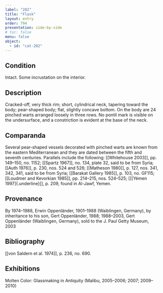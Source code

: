 ```yaml
---
label: "282"
title: "Flask"
layout: entry
order: 794
presentation: side-by-side
# toc: false
menu: false
object:
  - id: "cat-282"
---
```


## Condition

Intact. Some incrustation on the interior.

## Description

Cracked-off, very thick rim; short, cylindrical neck, tapering toward the body; pear-shaped body; flat, slightly concave bottom. On the body are 24 pinched warts arranged loosely in three rows. No pontil mark is visible on the undersurface, and a constriction is evident at the base of the neck.

## Comparanda

Several pear-shaped vessels decorated with pinched warts are known from the eastern Mediterranean and they are dated between the fifth and seventh centuries. Parallels include the following: [[Whitehouse 2003]], pp. 149–150, no. 1152; [[Spartz 1967]], no. 134, plate 32, said to be from Syria; [[Auth 1976]], p. 230, nos. 524 and 526; [[Matheson 1980]], p. 127, nos. 341, 342, 341, said to be from Syria; [[Barakat Gallery 1985]], p. 103, no. GF115; [[Loudmer and Kevorkian 1985]], pp. 214–215, nos. 524–525; [[[Yémen 1997]{.underline}]], p. 209, found in Al-Jawf, Yemen.

## Provenance

By 1974–1988, Erwin Oppenländer, 1901–1988 (Waiblingen, Germany), by inheritance to his son, Gert Oppenländer, 1988; 1988–2003, Gert Oppenländer (Waiblingen, Germany), sold to the J. Paul Getty Museum, 2003

## Bibliography

[[von Saldern et al. 1974]], p. 236, no. 690.

## Exhibitions

Molten Color: Glassmaking in Antiquity (Malibu, 2005–2006; 2007; 2009–2010)